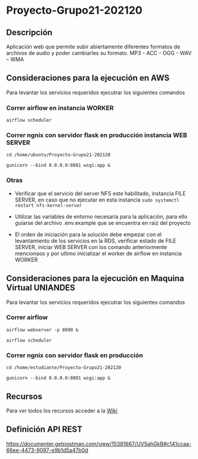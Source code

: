 # Proyecto-Grupo21-202120

## Descripción
Aplicación web que permite subir abiertamente diferentes formatos de archivos de audio y poder cambiarles su formato. MP3 - ACC - OGG - WAV – WMA

## Consideraciones para la ejecución en AWS
Para levantar los servicios requeridos ejecutrar los siguientes comandos

### Correr airflow en instancia WORKER
``airflow scheduler``

### Correr ngnix con servidor flask en producción instancia WEB SERVER
``cd /home/ubuntu/Proyecto-Grupo21-202120``

``gunicorn --bind 0.0.0.0:8081 wsgi:app &``

### Otras
- Verificar que el servicio del server NFS este habilitado, instancia FILE SERVER, en caso que no ejecutar en esta instancia ``sudo systemctl restart nfs-kernel-server``

- Utilizar las variables de entorno necesaria para la aplicación, para ello guiarse del archivo .env.example que se encuentra en raiz del proyecto
- El orden de iniciación para la solución debe empezar con el levantamiento de los servicios en la RDS, verificar estado de FILE SERVER, iniciar WEB SERVER con los comando anteriormente mencionaos y por ultimo inicializar el worker de airflow en instancia WORKER


## Consideraciones para la ejecución en Maquina Virtual UNIANDES
Para levantar los servicios requeridos ejecutrar los siguientes comandos

### Correr airflow
``airflow webserver -p 8090 &``

``airflow scheduler``

### Correr ngnix con servidor flask en producción
``cd /home/estudiante/Proyecto-Grupo21-202120``

``gunicorn --bind 0.0.0.0:8081 wsgi:app &``

## Recursos 
Para ver todos los recursos acceder a la [Wiki](https://github.com/MISW-4204-ComputacionEnNube/Proyecto-Grupo21-202120/wiki)


## Definición API REST
https://documenter.getpostman.com/view/15381667/UV5ahGkB#c141ccaa-66ee-4473-9097-e9b1d5a47b0d
